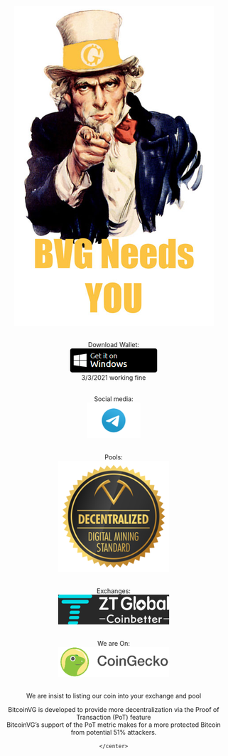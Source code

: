 <html>
  <body>
    <center>

<img src="ss.jpg"><br><br>


Download Wallet:<br>
<a href="https://github.com/bitcoinvg/bitcoinvg.github.io/raw/main/bitcoin-vgold-qt64.zip"> <img src="windos.png" width="196px" height="54px" /></a>  <br>
3/3/2021 working fine
<br><br>

Social media: <br>
<a href="https://t.me/BitcoinVG"> <img src="Telegram_(software)-Logo.wine.png" width="120px" height="80px" /></a>  <br><br>

Pools:<br>
<a href="https://miningpoolstats.stream/bitcoinvg"> <img src="DM004-LOGO-DDMS-RGB.svg" width="250px" height="250px" /></a><br><br>



Exchanges: <br>
<a href="https://www.ztb.im/exchange?coin=BVG_USDT"> <img src="22w.jpg" width="250px" height="67px" /></a><br><br>

We are On: <br>
<a href="https://www.coingecko.com/en/coins/bitcoin-virtual-gold"> <img src="coingecko.svg" width="250px" height="67px" /></a><br><br>

We are insist to listing our coin into your exchange and pool <br>
  <p>BitcoinVG is developed to provide more decentralization via the Proof of Transaction (PoT) feature <br>BitcoinVG’s support of the PoT metric makes for a more protected Bitcoin from potential 51% attackers.</p>
  
  
  
  
  
  <script>
function copyToClipboard(element) {
  var $temp = $("<input>");
  $("body").append($temp);
  $temp.val($(element).text()).select();
  document.execCommand("copy");
  $temp.remove();
  alert('کپی انجام شد');
}
</script>




  
    </center>
</body>
</html>
 
